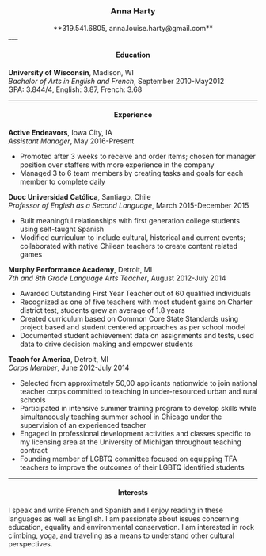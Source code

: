 ###  <center> **Anna Harty** </center>
<center> **319.541.6805, anna.louise.harty@gmail.com**</center>
 ___  

#### <center> Education </center>
**University of Wisconsin**, Madison, WI   
_Bachelor of Arts in English and French_, September 2010-May2012  
GPA: 3.844/4, English: 3.87, French: 3.68  
 ___  

#### <center> Experience </center>
**Active Endeavors**, Iowa City, IA  
_Assistant Manager_, May 2016-Present
- Promoted after 3 weeks to receive and order items;
chosen for manager position over staffers with more experience in the company
- Managed 3 to 6 team members by creating tasks and goals for each member to complete daily    

**Duoc Universidad Católica**, Santiago, Chile  
 _Professor of English as a Second Language_, March 2015-December 2015  
 - Built meaningful relationships with first generation college students using self-taught Spanish
 - Modified curriculum to include cultural, historical and current events;
collaborated with native Chilean teachers to create content related games

**Murphy Performance Academy**, Detroit, MI  
_7th and 8th Grade Language Arts Teacher_, August 2012-July 2014
- Awarded Outstanding First Year Teacher out of 60 qualified individuals  
- Recognized as one of five teachers with most student gains on Charter district test,
students grew an average of 1.8 years  
- Created curriculum based on Common Core State Standards using project based and student centered approaches as per school model  
- Documented student achievement data on assignments and tests,
used data to drive decision making and empower students  

**Teach for America**, Detroit, MI  
_Corps Member_, June 2012-July 2014
- Selected from approximately 50,00 applicants nationwide to join national teacher corps committed to teaching in under-resourced urban and rural schools  
- Participated in intensive summer training program to develop skills
while simultaneously teaching summer school in Chicago under the supervision of an experienced teacher  
- Engaged in professional development activities and classes specific to my licensing area at the University of Michigan throughout teaching contract  
- Founding member of LGBTQ committee focused on equipping TFA teachers to improve the outcomes of their LGBTQ identified students  

 ___   

#### <center> Interests </center>
I speak and write French and Spanish and I enjoy reading in these languages as well as English. 
I am passionate about issues concerning education, equality and environmental conservation. 
I am interested in rock climbing, yoga, and traveling as a means to understand other cultural perspectives. 

